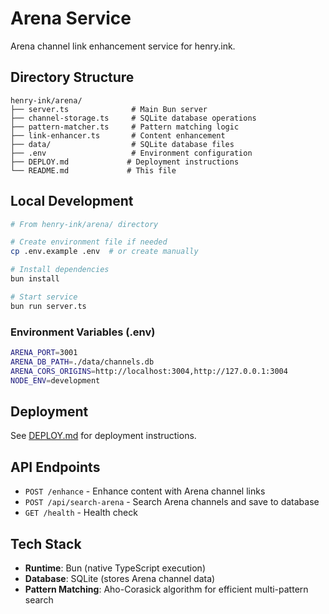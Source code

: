 # Arena Service

Arena channel link enhancement service for henry.ink.

## Directory Structure

```
henry-ink/arena/
├── server.ts              # Main Bun server
├── channel-storage.ts     # SQLite database operations
├── pattern-matcher.ts     # Pattern matching logic
├── link-enhancer.ts       # Content enhancement
├── data/                  # SQLite database files
├── .env                   # Environment configuration
├── DEPLOY.md             # Deployment instructions
└── README.md             # This file
```

## Local Development

```bash
# From henry-ink/arena/ directory

# Create environment file if needed
cp .env.example .env  # or create manually

# Install dependencies
bun install

# Start service
bun run server.ts
```

### Environment Variables (.env)
```bash
ARENA_PORT=3001
ARENA_DB_PATH=./data/channels.db
ARENA_CORS_ORIGINS=http://localhost:3004,http://127.0.0.1:3004
NODE_ENV=development
```

## Deployment

See [DEPLOY.md](./DEPLOY.md) for deployment instructions.

## API Endpoints

- `POST /enhance` - Enhance content with Arena channel links
- `POST /api/search-arena` - Search Arena channels and save to database
- `GET /health` - Health check

## Tech Stack

- **Runtime**: Bun (native TypeScript execution)
- **Database**: SQLite (stores Arena channel data)
- **Pattern Matching**: Aho-Corasick algorithm for efficient multi-pattern search